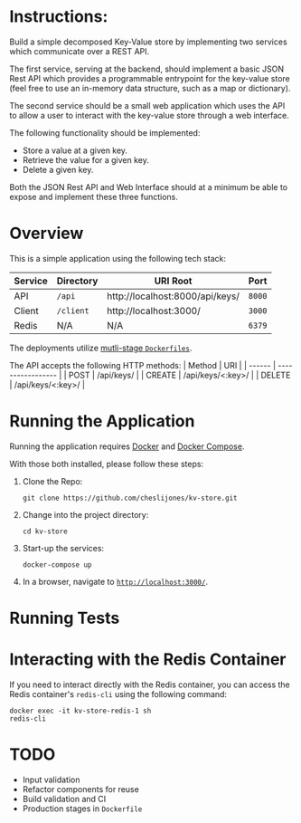 # Instructions: 
Build a simple decomposed Key-Value store by implementing two services which communicate over a REST API. 

The first service, serving at the backend, should implement a basic JSON Rest API which provides a programmable entrypoint for the key-value store (feel free to use an in-memory data structure, such as a map or dictionary). 

The second service should be a small web application which uses the API to allow a user to interact with the key-value store through a web interface.

The following functionality should be implemented:

- Store a value at a given key.
- Retrieve the value for a given key.
- Delete a given key.

Both the JSON Rest API and Web Interface should at a minimum be able to expose and implement these three functions.

# Overview
This is a simple application using the following tech stack:

| Service | Directory | URI Root                        | Port   |
| ------- | ----------| ------------------------------- | ------ |
| API     | `/api`    | http://localhost:8000/api/keys/ | `8000` |
| Client  | `/client` | http://localhost:3000/          | `3000` |
| Redis   | N/A       | N/A                             | `6379` |

The deployments utilize [mutli-stage `Dockerfiles`](https://docs.docker.com/develop/develop-images/multistage-build/).

The API accepts the following HTTP methods:
| Method | URI               |
| ------ | ----------------- |
| POST   | /api/keys/        |
| CREATE | /api/keys/<:key>/ |
| DELETE | /api/keys/<:key>/ |

# Running the Application
Running the application requires [Docker](https://docs.docker.com/get-docker/) and [Docker Compose](https://docs.docker.com/compose/).

With those both installed, please follow these steps:

1. Clone the Repo:

   ```
   git clone https://github.com/cheslijones/kv-store.git
   ```
2. Change into the project directory:

   ```
   cd kv-store
   ```

3. Start-up the services:

   ```
   docker-compose up
   ```

4. In a browser, navigate to [`http://localhost:3000/`](http://localhost:3000).

# Running Tests

# Interacting with the Redis Container
If you need to interact directly with the Redis container, you can access the Redis container's `redis-cli` using the following command:
```
docker exec -it kv-store-redis-1 sh 
redis-cli
```

# TODO
- Input validation
- Refactor components for reuse
- Build validation and CI
- Production stages in `Dockerfile`